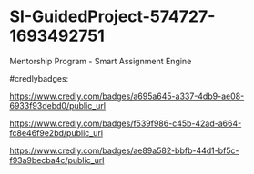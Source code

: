 # SI-GuidedProject-574727-1693492751
Mentorship Program - Smart Assignment Engine

#credlybadges:

https://www.credly.com/badges/a695a645-a337-4db9-ae08-6933f93debd0/public_url

https://www.credly.com/badges/f539f986-c45b-42ad-a664-fc8e46f9e2bd/public_url

https://www.credly.com/badges/ae89a582-bbfb-44d1-bf5c-f93a9becba4c/public_url
